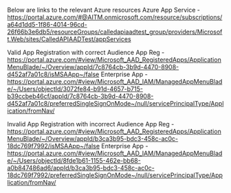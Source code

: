 Below are links to the relevant Azure resources
Azure App Service - https://portal.azure.com/#@AITM.onmicrosoft.com/resource/subscriptions/a64d1dd5-1f86-4014-96cd-26f66b3e6db5/resourceGroups/calledapiaadtest_group/providers/Microsoft.Web/sites/CalledAPIAADTest/appServices

Valid App Registration with correct Audience
App Reg - https://portal.azure.com/#view/Microsoft_AAD_RegisteredApps/ApplicationMenuBlade/~/Overview/appId/7c8764cb-3b9d-4470-8908-d452af7a01c8/isMSAApp~/false
Enterprise App - https://portal.azure.com/#view/Microsoft_AAD_IAM/ManagedAppMenuBlade/~/Users/objectId/3072fe84-b91d-4657-b715-b39ccbeb46cf/appId/7c8764cb-3b9d-4470-8908-d452af7a01c8/preferredSingleSignOnMode~/null/servicePrincipalType/Application/fromNav/

Invalid App Registration with incorrect Audience
App Reg - https://portal.azure.com/#view/Microsoft_AAD_RegisteredApps/ApplicationMenuBlade/~/Overview/appId/b3ca3b95-bdc3-458c-ac0c-18dc769f7992/isMSAApp~/false
Enterprise App - https://portal.azure.com/#view/Microsoft_AAD_IAM/ManagedAppMenuBlade/~/Users/objectId/8fde1b61-1155-462e-bb68-a0b847486ad6/appId/b3ca3b95-bdc3-458c-ac0c-18dc769f7992/preferredSingleSignOnMode~/null/servicePrincipalType/Application/fromNav/